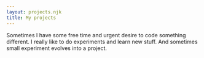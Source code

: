 ```yaml
---
layout: projects.njk
title: My projects
---
```


Sometimes I have some free time and urgent desire to code something different. I really like to do experiments and learn new stuff. And sometimes small experiment evolves into a project.
